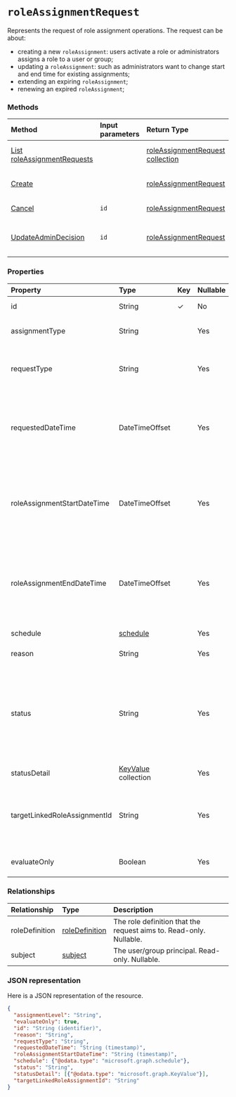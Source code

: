 # `roleAssignmentRequest`
Represents the request of role assignment operations. The request can be about:
* creating a new `roleAssignment`: users activate a role or administrators assigns a role to a user or group;
* updating a `roleAssignment`: such as administrators want to change start and end time for existing assignments;
* extending an expiring `roleAssignment`;
* renewing an expired `roleAssignment`;

### Methods

| Method		  |Input parameters | Return Type	|Description|
|:---------------|:--------|:--------|:----------|
|[List roleAssignmentRequests](../api/roleassignmentrequest_list.md) |  |  [roleAssignmentRequest collection](roleassignmentrequest.md) |Get roleAssignmentRequest collection.|
|[Create](../api/roleassignmentrequest_post.md) |  |  [roleAssignmentRequest](roleassignmentrequest.md)	|Create roleAssignmentRequest object. |
|[Cancel](../api/roleassignmentrequest_cancel.md)| `id` | [roleAssignmentRequest](roleassignmentrequest.md)|Cancel a pending role assignment request.|
|[UpdateAdminDecision](../api/roleassignmentrequest_updateAdminDecision.md)| `id` | [roleAssignmentRequest](roleassignmentrequest.md)|Approve or deny a role assignment request for renewing or extending a role assignment.|

### Properties
| Property	   | Type	| Key | Nullable |  Description|
|:---------------|:--------|:----------|:--------|:----------|
|id|String| ✓  | No|The id of the role assignment request. Read-only.|
|assignmentType|String|  | Yes|The role assignment type. The value can be ``Eligible`` and ``Member``.|
|requestType|String|  | Yes|The type of the role assignment request. The value can be ``AdminAdd``, ``UserAdd``, ``AdminUpdate``, ``AdminRemove``, and ``UserRemove``.|
|requestedDateTime|DateTimeOffset|  | Yes|The request create time. The Timestamp type represents date and time information using ISO 8601 format and is always in UTC time. For example, midnight UTC on Jan 1, 2014 would look like this: `'2014-01-01T00:00:00Z'`|
|roleAssignmentStartDateTime|DateTimeOffset|  | Yes|The start time for the role assignment. The Timestamp type represents date and time information using ISO 8601 format and is always in UTC time. For example, midnight UTC on Jan 1, 2014 would look like this: `'2014-01-01T00:00:00Z'`|
|roleAssignmentEndDateTime|DateTimeOffset|  | Yes|The end time for the role assignment. The Timestamp type represents date and time information using ISO 8601 format and is always in UTC time. For example, midnight UTC on Jan 1, 2014 would look like this: `'2014-01-01T00:00:00Z'`|
|schedule|[schedule](schedule.md)|  | Yes|The schedule of the role assignment request.|
|reason|String|  | Yes|The user provided reason for the role assignment request.|
|status|String|  | Yes|The status of the role assignment request. The value can be ``Accepted``, ``PendingEvaluation``, ``Granted``, ``Denied``, ``PendingProvisioning``, ``Provisioned``, `` PendingRevocation``, ``Revoked``, ``Canceled``, ``Failed``, ``PendingApprovalProvisioning``, ``PendingApproval`` and `PendingAdminDecision`.|
|statusDetail|[KeyValue](keyvalue.md) collection|  | Yes|The details of the request status.|
|targetLinkedRoleAssignmentId|String|  | Yes|The target linked role assignment id. For example, when a user tries to activate an eligible role assignment, TargetLinkedRoleAssignmentId will be the eligible role assignment id in the request. |
|evaluateOnly|Boolean|  | Yes|Indicates if the role assignment is for evaluation purpose only.|


### Relationships
| Relationship | Type	|Description|
|:---------------|:--------|:----------|
|roleDefinition|[roleDefinition](roledefinition.md)|The role definition that the request aims to. Read-only. Nullable.|
|subject|[subject](subject.md)| The  user/group principal. Read-only. Nullable.|

### JSON representation

Here is a JSON representation of the resource.

<!-- {
  "blockType": "resource",
  "optionalProperties": [

  ],
  "@odata.type": "microsoft.graph.roleAssignmentRequest"
}-->

```json
{
  "assignmentLevel": "String",
  "evaluateOnly": true,
  "id": "String (identifier)",
  "reason": "String",
  "requestType": "String",
  "requestedDateTime": "String (timestamp)",
  "roleAssignmentStartDateTime": "String (timestamp)",
  "schedule": {"@odata.type": "microsoft.graph.schedule"},
  "status": "String",
  "statusDetail": [{"@odata.type": "microsoft.graph.KeyValue"}],
  "targetLinkedRoleAssignmentId": "String"
}

```

<!-- uuid: 8fcb5dbc-d5aa-4681-8e31-b001d5168d79
2015-10-25 14:57:30 UTC -->
<!-- {
  "type": "#page.annotation",
  "description": "roleAssignmentRequest resource",
  "keywords": "",
  "section": "documentation",
  "tocPath": ""
}-->
